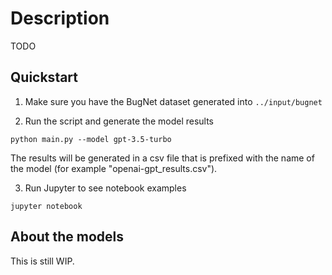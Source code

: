 # Description

TODO

## Quickstart

1. Make sure you have the BugNet dataset generated into `../input/bugnet`

2. Run the script and generate the model results

```console
python main.py --model gpt-3.5-turbo
```

The results will be generated in a csv file that is prefixed with the name of
the model (for example "openai-gpt_results.csv").

3. Run Jupyter to see notebook examples

```console
jupyter notebook
```

## About the models

This is still WIP.


